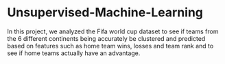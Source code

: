 # Unsupervised-Machine-Learning

In this project, we analyzed the Fifa world cup dataset to see if teams from the 6 different continents being accurately be clustered and predicted based on features such as home team wins, losses and team rank and to see if home teams actually have an advantage.
